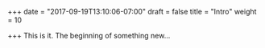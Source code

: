 +++
date = "2017-09-19T13:10:06-07:00"
draft = false
title = "Intro"
weight = 10

+++
This is it. The beginning of something new...
